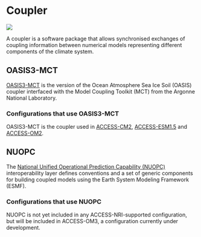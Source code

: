 # Coupler

<img src = "/assets/component-logos/component-maps/coupler-component-map.png" class="img-contain white-background with-border with-padding intro-img"></img>

A coupler is a software package that allows synchronised exchanges of coupling information between numerical models representing different components of the climate system.

## OASIS3-MCT

<a href="https://oasis.cerfacs.fr/en/OASIS3-MCT" target="_blank">OASIS3-MCT</a> is the version of the Ocean Atmosphere Sea Ice Soil (OASIS) coupler interfaced with the Model Coupling Toolkit (MCT) from the Argonne National Laboratory. 

### Configurations that use OASIS3-MCT
OASIS3-MCT is the coupler used in <a href="../../configurations/access-cm#access-cm2">ACCESS-CM2</a>, <a href="../../configurations/access-esm#access-esm15">ACCESS-ESM1.5</a> and <a href="../../configurations/access-om#access-om2">ACCESS-OM2</a>.

## NUOPC

The <a href="https://earthsystemmodeling.org/nuopc/" target="_blank">National Unified Operational Prediction Capability (NUOPC)</a> interoperability layer defines conventions and a set of generic components for building coupled models using the Earth System Modeling Framework (ESMF).

### Configurations that use NUOPC
NUOPC is not yet included in any ACCESS-NRI-supported configuration, but will be included in ACCESS-OM3, a configuration currently under development.